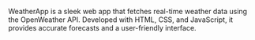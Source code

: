 WeatherApp is a sleek web app that fetches real-time weather data using the OpenWeather API. Developed with HTML, CSS, and JavaScript, it provides accurate forecasts and a user-friendly interface.
